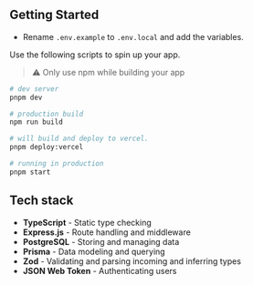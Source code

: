 ## Getting Started
- Rename `.env.example` to `.env.local` and add the variables.

Use the following scripts to spin up your app.

> ⚠️ Only use npm while building your app
```bash
# dev server
pnpm dev

# production build
npm run build

# will build and deploy to vercel.
pnpm deploy:vercel

# running in production
pnpm start

```

## Tech stack
- **TypeScript** - Static type checking
- **Express.js** - Route handling and middleware
- **PostgreSQL** - Storing and managing data
- **Prisma** - Data modeling and querying
- **Zod** - Validating and parsing incoming and inferring types
- **JSON Web Token** - Authenticating users
